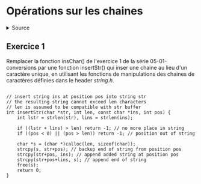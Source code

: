# Opérations sur les chaines
<details>
<summary>Source</summary>
(https://stackoverflow.com/questions/7459259/inserting-characters-into-a-string)
</details>

## Exercice 1
Remplacer la fonction insChar() de l'exercice 1 de la série 05-01-conversions par une fonction insertStr() qui inser une chaine au lieu d'un caractère unique, en utilisant les fonctions de manipulations des chaines de caractères définies dans le header _string.h_.

~~~

// insert string ins at position pos into string str
// the resulting string cannot exceed len characters
// len is assumed to be compatible with str buffer
int insertStr(char *str, int len, const char *ins, int pos) {
    int lstr = strlen(str), lins = strlen(ins);

    if ((lstr + lins) > len) return -1; // no more place in string
    if ((pos < 0) || (pos > len)) return -1; // position out of string

    char *s = (char *)calloc(len, sizeof(char));
    strcpy(s, str+pos); // backup end of string from position pos
    strcpy(str+pos, ins); // append added string at position pos
    strcpy(str+pos+lins, s); // append end of string
    free(s);
    return 0;
}

~~~
</details>
